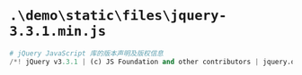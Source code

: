 # `.\demo\static\files\jquery-3.3.1.min.js`

```py
# jQuery JavaScript 库的版本声明及版权信息
/*! jQuery v3.3.1 | (c) JS Foundation and other contributors | jquery.org/license */
```